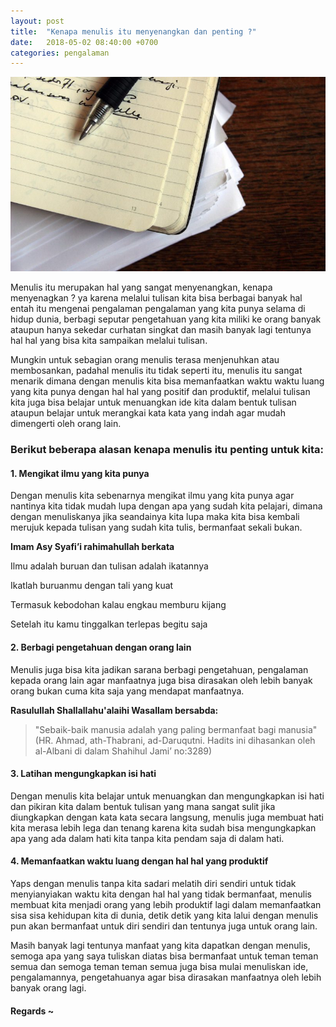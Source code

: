 ```yaml
---
layout: post
title:  "Kenapa menulis itu menyenangkan dan penting ?"
date:   2018-05-02 08:40:00 +0700
categories: pengalaman
---
```


![Buku Tulis](/img/writing-book.jpg)

Menulis itu merupakan hal yang sangat menyenangkan, kenapa menyenagkan ? ya karena melalui tulisan 
kita bisa berbagai banyak hal entah itu mengenai pengalaman pengalaman yang kita punya selama di hidup dunia, berbagi seputar pengetahuan yang kita miliki ke orang banyak ataupun hanya sekedar curhatan singkat dan masih banyak lagi tentunya hal hal yang bisa kita sampaikan melalui tulisan.

Mungkin untuk sebagian orang menulis terasa menjenuhkan atau membosankan, padahal menulis itu tidak seperti
itu, menulis itu sangat menarik dimana dengan menulis kita bisa memanfaatkan waktu waktu luang yang kita
punya dengan hal hal yang positif dan produktif, melalui tulisan kita juga bisa belajar untuk menuangkan
ide kita dalam bentuk tulisan ataupun belajar untuk merangkai kata kata yang indah agar mudah dimengerti oleh orang lain.

### Berikut beberapa alasan kenapa menulis itu penting untuk kita:

#### 1. Mengikat ilmu yang kita punya

Dengan menulis kita sebenarnya mengikat ilmu yang kita punya agar nantinya kita tidak mudah lupa dengan apa yang sudah kita pelajari, dimana dengan menuliskanya jika seandainya kita lupa maka kita bisa kembali merujuk kepada tulisan yang sudah kita tulis, bermanfaat sekali bukan.

**Imam Asy Syafi’i rahimahullah berkata**

Ilmu adalah buruan dan tulisan adalah ikatannya

Ikatlah buruanmu dengan tali yang kuat

Termasuk kebodohan kalau engkau memburu kijang

Setelah itu kamu tinggalkan terlepas begitu saja

#### 2. Berbagi pengetahuan dengan orang lain

Menulis juga bisa kita jadikan sarana berbagi pengetahuan, pengalaman kepada orang lain agar manfaatnya juga bisa dirasakan oleh lebih banyak orang bukan cuma kita saja yang mendapat manfaatnya.

**Rasulullah Shallallahu'alaihi Wasallam bersabda:**

> "Sebaik-baik manusia adalah yang paling bermanfaat bagi manusia"
> (HR. Ahmad, ath-Thabrani, ad-Daruqutni. Hadits ini dihasankan oleh al-Albani di dalam Shahihul Jami’ no:3289)

#### 3. Latihan mengungkapkan isi hati

Dengan menulis kita belajar untuk menuangkan dan mengungkapkan isi hati dan pikiran kita dalam bentuk tulisan yang mana sangat sulit jika diungkapkan dengan kata kata secara langsung, menulis juga membuat hati kita merasa lebih lega dan tenang karena kita sudah bisa mengungkapkan apa yang ada dalam hati kita tanpa kita pendam saja di dalam hati.

#### 4. Memanfaatkan waktu luang dengan hal hal yang produktif

Yaps dengan menulis tanpa kita sadari melatih diri sendiri untuk tidak menyianyiakan waktu kita dengan hal hal yang tidak bermanfaat, menulis membuat kita menjadi orang yang lebih produktif lagi dalam memanfaatkan sisa sisa kehidupan kita di dunia, detik detik yang kita lalui dengan menulis pun akan bermanfaat untuk diri sendiri dan tentunya juga untuk orang lain.



Masih banyak lagi tentunya manfaat yang kita dapatkan dengan menulis, semoga apa yang saya tuliskan diatas bisa bermanfaat untuk teman teman semua dan semoga teman teman semua juga bisa mulai menuliskan ide, pengalamannya, pengetahuanya agar bisa dirasakan manfaatnya oleh lebih banyak orang lagi.

#### Regards ~
